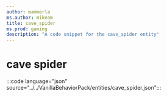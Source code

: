 ```yaml
---
author: mammerla
ms.author: mikeam
title: cave_spider
ms.prod: gaming
description: "A code snippet for the cave_spider entity"
---
```



# cave spider

:::code language="json" source="../../VanillaBehaviorPack/entities/cave_spider.json":::
